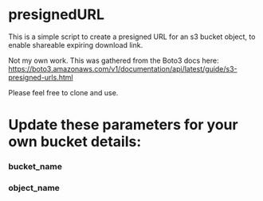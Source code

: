 # presignedURL
This is a simple script to create a presigned URL for an s3 bucket object, to enable shareable expiring download link.

Not my own work.
This was gathered from the Boto3 docs here:  https://boto3.amazonaws.com/v1/documentation/api/latest/guide/s3-presigned-urls.html

Please feel free to clone and use. 

# Update these parameters for your own bucket details:
### bucket_name
### object_name
